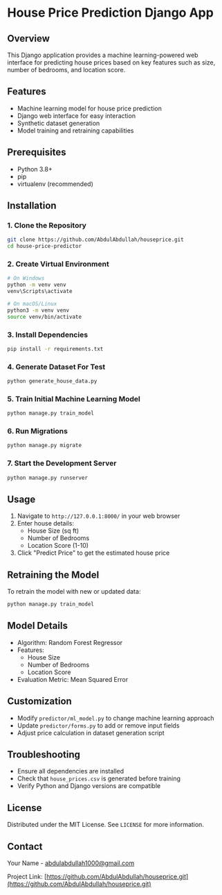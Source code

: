 # House Price Prediction Django App

## Overview
This Django application provides a machine learning-powered web interface for predicting house prices based on key features such as size, number of bedrooms, and location score.

## Features
- Machine learning model for house price prediction
- Django web interface for easy interaction
- Synthetic dataset generation
- Model training and retraining capabilities

## Prerequisites
- Python 3.8+
- pip
- virtualenv (recommended)

## Installation

### 1. Clone the Repository
```bash
git clone https://github.com/AbdulAbdullah/houseprice.git
cd house-price-predictor
```

### 2. Create Virtual Environment
```bash
# On Windows
python -m venv venv
venv\Scripts\activate

# On macOS/Linux
python3 -m venv venv
source venv/bin/activate
```

### 3. Install Dependencies
```bash
pip install -r requirements.txt
```

### 4. Generate Dataset For Test
```bash
python generate_house_data.py
```

### 5. Train Initial Machine Learning Model
```bash
python manage.py train_model
```

### 6. Run Migrations
```bash
python manage.py migrate
```

### 7. Start the Development Server
```bash
python manage.py runserver
```

## Usage
1. Navigate to `http://127.0.0.1:8000/` in your web browser
2. Enter house details:
   - House Size (sq ft)
   - Number of Bedrooms
   - Location Score (1-10)
3. Click "Predict Price" to get the estimated house price

## Retraining the Model
To retrain the model with new or updated data:
```bash
python manage.py train_model
```

## Model Details
- Algorithm: Random Forest Regressor
- Features: 
  - House Size
  - Number of Bedrooms
  - Location Score
- Evaluation Metric: Mean Squared Error

## Customization
- Modify `predictor/ml_model.py` to change machine learning approach
- Update `predictor/forms.py` to add or remove input fields
- Adjust price calculation in dataset generation script

## Troubleshooting
- Ensure all dependencies are installed
- Check that `house_prices.csv` is generated before training
- Verify Python and Django versions are compatible

## License
Distributed under the MIT License. See `LICENSE` for more information.

## Contact
Your Name - abdulabdullah1000@gmail.com

Project Link: [https://github.com/AbdulAbdullah/houseprice.git](https://github.com/AbdulAbdullah/houseprice.git)